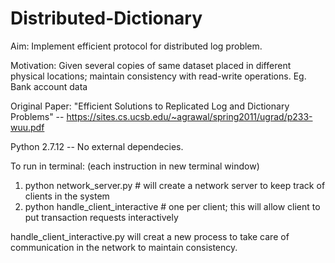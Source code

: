 # Distributed-Dictionary
Aim: Implement efficient protocol for distributed log problem.

Motivation: Given several copies of same dataset placed in different physical locations; maintain consistency with read-write operations. Eg. Bank account data

Original Paper: "Efficient Solutions to Replicated Log and Dictionary Problems" -- https://sites.cs.ucsb.edu/~agrawal/spring2011/ugrad/p233-wuu.pdf

Python 2.7.12 -- No external dependecies. 

To run in terminal: (each instruction in new terminal window)
  1. python network_server.py # will create a network server to keep track of clients in the system
  2. python handle_client_interactive # one per client; this will allow client to put transaction requests interactively

handle_client_interactive.py will creat a new process to take care of communication in the network to maintain consistency.
